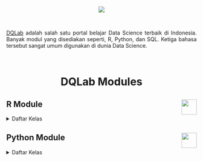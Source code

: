 <br />

<p align="center">
  <a href='https://academy.dqlab.id/main/learn_more'><img src="README/DQ_Lab2.png"></a>
</p>

<br />
<p align="justify">
  <a href="https://academy.dqlab.id/main/module">DQLab</a> adalah salah satu portal belajar Data Science terbaik di Indonesia. Banyak modul yang disediakan seperti, R, Python, dan SQL. Ketiga bahasa tersebut sangat umum digunakan di dunia Data Science. 
</p>

<br />

<h1 align="center">DQLab Modules</h1>

## R Module <a href='README/6.png'><img src='README/6.png' align="right" height="40" /></a>

<details><summary>Daftar Kelas</summary>

- [[📂](https://github.com/MyArist/DQLab/tree/master/Learn/R/Preliminary/Introduction%20to%20Data%20Science%20with%20R)] [[🔍](https://academy.dqlab.id/main/package/practice/111)] [[📃](https://academy.dqlab.id/certificate/pdf/DQLABBGINRUSPHOS)] Introduction to Data Science with R

- [[📂](https://github.com/MyArist/DQLab/tree/master/Learn/R/Preliminary/R%20Fundamental%20for%20Data%20Science)] [[🔍](https://academy.dqlab.id/main/package/practice/1)] [[📃](https://academy.dqlab.id/certificate/pdf/DQLABINTR1CLGENH)] R Fundamental for Data Science

</details>

## Python Module <a href='README/6.png'><img src='README/6.png' align="right" height="40" /></a>

<details><summary>Daftar Kelas</summary>

- [[🗂️](https://github.com/hilmireza09/DQLab/blob/main/python/1_Python%20for%20Data%20Professional%20Beginner%20-%20Part%201.ipynb)] [[📃](https://academy.dqlab.id/certificate/pdf/DQLABBGINRUSPHOS)] Python for Data Professional Beginner - Part 1

- [[🗂️](https://github.com/hilmireza09/DQLab/blob/main/python/2_Python%20for%20Data%20Professional%20Beginner%20-%20Part%202.ipynb)] [[📃](https://academy.dqlab.id/certificate/pdf/DQLABBGINRUSPHOS)] Python for Data Professional Beginner - Part 2

- [[🗂️](https://github.com/hilmireza09/DQLab/blob/main/python/3_Python%20for%20Data%20Professional%20Beginner%20-%20Part%203.ipynb)] [[📃](https://academy.dqlab.id/certificate/pdf/DQLABBGINRUSPHOS)] Python for Data Professional Beginner - Part 3

</details>
